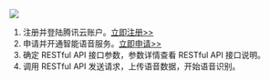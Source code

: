 
![](https://mc.qcloudimg.com/static/img/f8f3ad8e6778473c3e25cf376fb25503/image.png)

1. 注册并登陆腾讯云账户。[立即注册>>]( https://console.qcloud.com) 
2. 申请并开通智能语音服务。[立即申请>>](http://wj.qq.com/s/423374/ba33)
3. 确定 RESTful API 接口参数，参数详情查看 RESTful API 接口说明。
4. 调用 RESTful API 发送请求，上传语音数据，开始语音识别。



